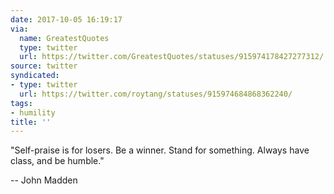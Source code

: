```yaml
---
date: 2017-10-05 16:19:17
via:
  name: GreatestQuotes
  type: twitter
  url: https://twitter.com/GreatestQuotes/statuses/915974178427277312/
source: twitter
syndicated:
- type: twitter
  url: https://twitter.com/roytang/statuses/915974684868362240/
tags:
- humility
title: ''
---
```


"Self-praise is for losers. Be a winner. Stand for something. Always have class, and be humble." 

-- John Madden